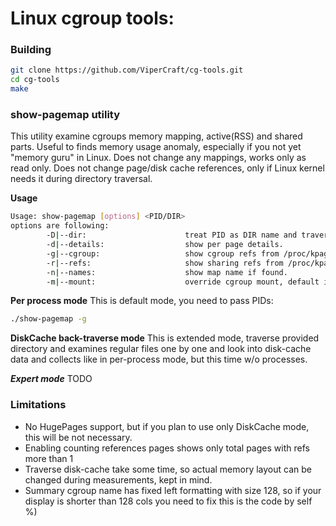 # Linux cgroup tools:

### Building
```bash
git clone https://github.com/ViperCraft/cg-tools.git
cd cg-tools
make
```

### show-pagemap utility

This utility examine cgroups memory mapping, active(RSS) and shared parts. Useful to finds memory usage anomaly, especially if you not yet "memory guru" in Linux. Does not change any mappings, works only as read only. Does not change page/disk cache references, only if Linux kernel needs it during directory traversal.

**Usage**
```bash
Usage: show-pagemap [options] <PID/DIR>
options are following:
        -D|--dir:                      treat PID as DIR name and traverse files as page-cache.
        -d|--details:                  show per page details.
        -g|--cgroup:                   show cgroup refs from /proc/kpagecgroup.
        -r|--refs:                     show sharing refs from /proc/kpagecount.
        -n|--names:                    show map name if found.
        -m|--mount:                    override cgroup mount, default is /sys/fs/cgroup/.
```

**Per process mode**
This is default mode, you need to pass PIDs:
```bash
./show-pagemap -g 
```

**DiskCache back-traverse mode**
This is extended mode, traverse provided directory and examines regular files one by one and look into disk-cache data and collects like in per-process mode, but this time w/o processes.

***Expert mode***
TODO

### Limitations

- No HugePages support, but if you plan to use only DiskCache mode, this will be not necessary.
- Enabling counting references pages shows only total pages with refs more than 1
- Traverse disk-cache take some time, so actual memory layout can be changed during measurements, kept in mind.
- Summary cgroup name has fixed left formatting with size 128, so if your display is shorter than 128 cols you need to fix this is the code by self %)

